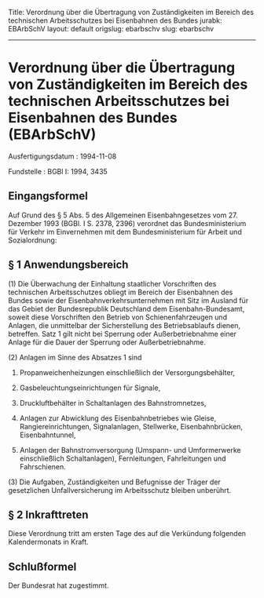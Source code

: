 Title: Verordnung über die Übertragung von Zuständigkeiten im Bereich des technischen
  Arbeitsschutzes bei Eisenbahnen des Bundes
jurabk: EBArbSchV
layout: default
origslug: ebarbschv
slug: ebarbschv

---

# Verordnung über die Übertragung von Zuständigkeiten im Bereich des technischen Arbeitsschutzes bei Eisenbahnen des Bundes (EBArbSchV)

Ausfertigungsdatum
:   1994-11-08

Fundstelle
:   BGBl I: 1994, 3435



## Eingangsformel

Auf Grund des § 5 Abs. 5 des Allgemeinen Eisenbahngesetzes vom 27.
Dezember 1993 (BGBl. I S. 2378, 2396) verordnet das Bundesministerium
für Verkehr im Einvernehmen mit dem Bundesministerium für Arbeit und
Sozialordnung:


## § 1 Anwendungsbereich

(1) Die Überwachung der Einhaltung staatlicher Vorschriften des
technischen Arbeitsschutzes obliegt im Bereich der Eisenbahnen des
Bundes sowie der Eisenbahnverkehrsunternehmen mit Sitz im Ausland für
das Gebiet der Bundesrepublik Deutschland dem Eisenbahn-Bundesamt,
soweit diese Vorschriften den Betrieb von Schienenfahrzeugen und
Anlagen, die unmittelbar der Sicherstellung des Betriebsablaufs
dienen, betreffen. Satz 1 gilt nicht bei Sperrung oder
Außerbetriebnahme einer Anlage für die Dauer der Sperrung oder
Außerbetriebnahme.

(2) Anlagen im Sinne des Absatzes 1 sind

1.  Propanweichenheizungen einschließlich der Versorgungsbehälter,


2.  Gasbeleuchtungseinrichtungen für Signale,


3.  Druckluftbehälter in Schaltanlagen des Bahnstromnetzes,


4.  Anlagen zur Abwicklung des Eisenbahnbetriebes wie Gleise,
    Rangiereinrichtungen, Signalanlagen, Stellwerke, Eisenbahnbrücken,
    Eisenbahntunnel,


5.  Anlagen der Bahnstromversorgung (Umspann- und Umformerwerke
    einschließlich Schaltanlagen), Fernleitungen, Fahrleitungen und
    Fahrschienen.




(3) Die Aufgaben, Zuständigkeiten und Befugnisse der Träger der
gesetzlichen Unfallversicherung im Arbeitsschutz bleiben unberührt.


## § 2 Inkrafttreten

Diese Verordnung tritt am ersten Tage des auf die Verkündung folgenden
Kalendermonats in Kraft.


## Schlußformel

Der Bundesrat hat zugestimmt.

